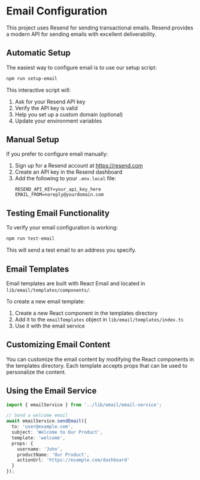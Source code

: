 # Email Configuration

This project uses Resend for sending transactional emails. Resend provides a modern API for sending emails with excellent deliverability.

## Automatic Setup

The easiest way to configure email is to use our setup script:

```bash
npm run setup-email
```

This interactive script will:
1. Ask for your Resend API key
2. Verify the API key is valid
3. Help you set up a custom domain (optional)
4. Update your environment variables

## Manual Setup

If you prefer to configure email manually:

1. Sign up for a Resend account at https://resend.com
2. Create an API key in the Resend dashboard
3. Add the following to your `.env.local` file:
   ```
   RESEND_API_KEY=your_api_key_here
   EMAIL_FROM=noreply@yourdomain.com
   ```

## Testing Email Functionality

To verify your email configuration is working:

```bash
npm run test-email
```

This will send a test email to an address you specify.

## Email Templates

Email templates are built with React Email and located in `lib/email/templates/components/`.

To create a new email template:
1. Create a new React component in the templates directory
2. Add it to the `emailTemplates` object in `lib/email/templates/index.ts`
3. Use it with the email service

## Customizing Email Content

You can customize the email content by modifying the React components in the templates directory. Each template accepts props that can be used to personalize the content.

## Using the Email Service

```typescript
import { emailService } from '../lib/email/email-service';

// Send a welcome email
await emailService.sendEmail({
  to: 'user@example.com',
  subject: 'Welcome to Our Product',
  template: 'welcome',
  props: {
    username: 'John',
    productName: 'Our Product',
    actionUrl: 'https://example.com/dashboard'
  }
});
```
